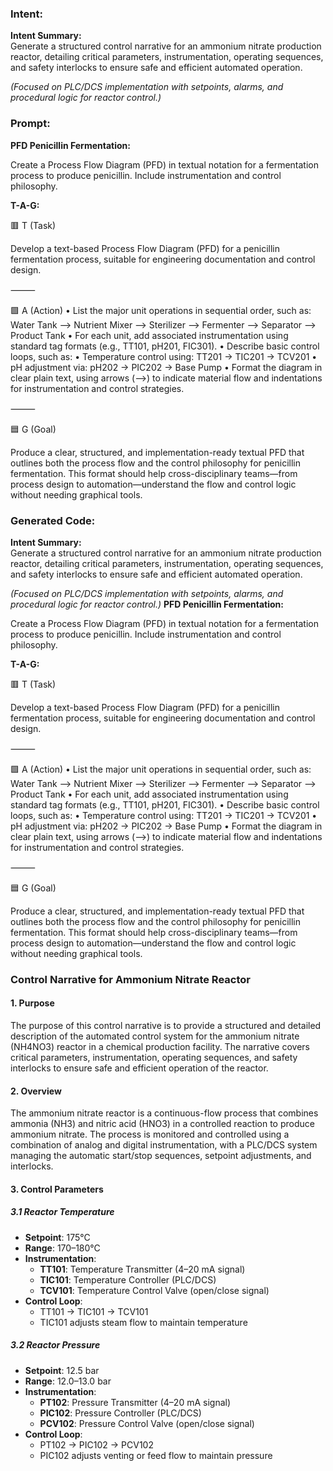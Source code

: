 ### Intent:
**Intent Summary:**  
Generate a structured control narrative for an ammonium nitrate production reactor, detailing critical parameters, instrumentation, operating sequences, and safety interlocks to ensure safe and efficient automated operation.  

*(Focused on PLC/DCS implementation with setpoints, alarms, and procedural logic for reactor control.)*

### Prompt:
**PFD Penicillin Fermentation:**

Create a Process Flow Diagram (PFD) in textual notation for a fermentation process to produce penicillin. Include instrumentation and control philosophy.


**T-A-G:**

🟥 T (Task)

Develop a text-based Process Flow Diagram (PFD) for a penicillin fermentation process, suitable for engineering documentation and control design.

⸻

🟩 A (Action)
	•	List the major unit operations in sequential order, such as:
Water Tank --> Nutrient Mixer --> Sterilizer --> Fermenter --> Separator --> Product Tank
	•	For each unit, add associated instrumentation using standard tag formats (e.g., TT101, pH201, FIC301).
	•	Describe basic control loops, such as:
	•	Temperature control using: TT201 → TIC201 → TCV201
	•	pH adjustment via: pH202 → PIC202 → Base Pump
	•	Format the diagram in clear plain text, using arrows (-->) to indicate material flow and indentations for instrumentation and control strategies.

⸻

🟦 G (Goal)

Produce a clear, structured, and implementation-ready textual PFD that outlines both the process flow and the control philosophy for penicillin fermentation. This format should help cross-disciplinary teams—from process design to automation—understand the flow and control logic without needing graphical tools.

### Generated Code:
**Intent Summary:**  
Generate a structured control narrative for an ammonium nitrate production reactor, detailing critical parameters, instrumentation, operating sequences, and safety interlocks to ensure safe and efficient automated operation.  

*(Focused on PLC/DCS implementation with setpoints, alarms, and procedural logic for reactor control.)*
**PFD Penicillin Fermentation:**

Create a Process Flow Diagram (PFD) in textual notation for a fermentation process to produce penicillin. Include instrumentation and control philosophy.


**T-A-G:**

🟥 T (Task)

Develop a text-based Process Flow Diagram (PFD) for a penicillin fermentation process, suitable for engineering documentation and control design.

⸻

🟩 A (Action)
	•	List the major unit operations in sequential order, such as:
Water Tank --> Nutrient Mixer --> Sterilizer --> Fermenter --> Separator --> Product Tank
	•	For each unit, add associated instrumentation using standard tag formats (e.g., TT101, pH201, FIC301).
	•	Describe basic control loops, such as:
	•	Temperature control using: TT201 → TIC201 → TCV201
	•	pH adjustment via: pH202 → PIC202 → Base Pump
	•	Format the diagram in clear plain text, using arrows (-->) to indicate material flow and indentations for instrumentation and control strategies.

⸻

🟦 G (Goal)

Produce a clear, structured, and implementation-ready textual PFD that outlines both the process flow and the control philosophy for penicillin fermentation. This format should help cross-disciplinary teams—from process design to automation—understand the flow and control logic without needing graphical tools.
### Control Narrative for Ammonium Nitrate Reactor

#### 1. Purpose
The purpose of this control narrative is to provide a structured and detailed description of the automated control system for the ammonium nitrate (NH4NO3) reactor in a chemical production facility. The narrative covers critical parameters, instrumentation, operating sequences, and safety interlocks to ensure safe and efficient operation of the reactor.

#### 2. Overview
The ammonium nitrate reactor is a continuous-flow process that combines ammonia (NH3) and nitric acid (HNO3) in a controlled reaction to produce ammonium nitrate. The process is monitored and controlled using a combination of analog and digital instrumentation, with a PLC/DCS system managing the automatic start/stop sequences, setpoint adjustments, and interlocks.

#### 3. Control Parameters

##### 3.1 Reactor Temperature
- **Setpoint**: 175°C
- **Range**: 170–180°C
- **Instrumentation**:
  - **TT101**: Temperature Transmitter (4–20 mA signal)
  - **TIC101**: Temperature Controller (PLC/DCS)
  - **TCV101**: Temperature Control Valve (open/close signal)
- **Control Loop**:
  - TT101 → TIC101 → TCV101
  - TIC101 adjusts steam flow to maintain temperature

##### 3.2 Reactor Pressure
- **Setpoint**: 12.5 bar
- **Range**: 12.0–13.0 bar
- **Instrumentation**:
  - **PT102**: Pressure Transmitter (4–20 mA signal)
  - **PIC102**: Pressure Controller (PLC/DCS)
  - **PCV102**: Pressure Control Valve (open/close signal)
- **Control Loop**:
  - PT102 → PIC102 → PCV102
  - PIC102 adjusts venting or feed flow to maintain pressure
